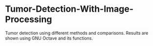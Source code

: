 # Tumor-Detection-With-Image-Processing
Tumor detection using different methods and comparisons. Results are shown using GNU Octave and its functions. 
